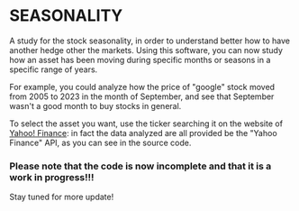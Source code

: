 # SEASONALITY
A study for the stock seasonality, in order to understand better how to have another hedge other the markets.
Using this software, you can now study how an asset has been moving during specific months or seasons in a specific range of years.

For example, you could analyze how the price of "google" stock moved from 2005 to 2023 in the month of September, and see that September wasn't a good month to buy stocks in general.

To select the asset you want, use the ticker searching it on the website of [Yahoo! Finance](https://finance.yahoo.com/lookup/): in fact the data analyzed are all provided be the "Yahoo Finance" API, as you can see in the source code.

### Please note that the code is now incomplete and that it is a work in progress!!!
Stay tuned for more update!
